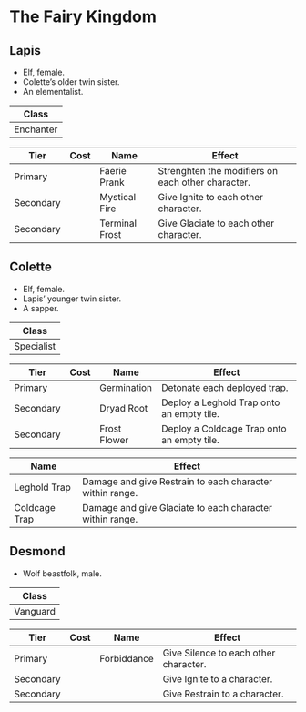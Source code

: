 # The Fairy Kingdom

## Lapis

  - Elf, female.
  - Colette’s older twin sister.
  - An elementalist.

| Class     |
| --------- |
| Enchanter |

| Tier      | Cost | Name           | Effect                                            |
| --------- | :--: | -------------- | ------------------------------------------------- |
| Primary   |      | Faerie Prank   | Strenghten the modifiers on each other character. |
| Secondary |      | Mystical Fire  | Give Ignite to each other character.              |
| Secondary |      | Terminal Frost | Give Glaciate to each other character.            |

## Colette

  - Elf, female.
  - Lapis’ younger twin sister.
  - A sapper.

| Class      |
| ---------- |
| Specialist |

| Tier      | Cost | Name         | Effect                                     |
| --------- | :--: | ------------ | ------------------------------------------ |
| Primary   |      | Germination  | Detonate each deployed trap.               |
| Secondary |      | Dryad Root   | Deploy a Leghold Trap onto an empty tile.  |
| Secondary |      | Frost Flower | Deploy a Coldcage Trap onto an empty tile. |

| Name          | Effect                                                   |
| ------------- | -------------------------------------------------------- |
| Leghold Trap  | Damage and give Restrain to each character within range. |
| Coldcage Trap | Damage and give Glaciate to each character within range. |

## Desmond

  - Wolf beastfolk, male.

| Class    |
| -------- |
| Vanguard |

| Tier      | Cost | Name        | Effect                                |
| --------- | :--: | ----------- | ------------------------------------- |
| Primary   |      | Forbiddance | Give Silence to each other character. |
| Secondary |      |             | Give Ignite to a character.           |
| Secondary |      |             | Give Restrain to a character.         |
